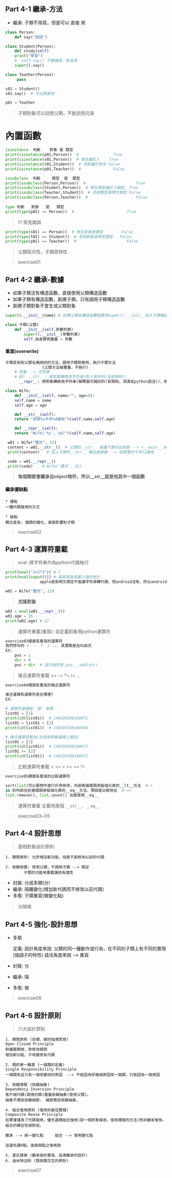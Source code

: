 ## Part 4-1 繼承-方法

* 繼承: 子類不用寫，但是可以 直接 用

```python
class Person:
    def say("說話")

class Student(Person):
    del study(self)
	print("學習")
	#  self.say() 不建議用，會混淆
	super().say()

class Teather(Person):
     pass

s01 = Student()
s01.say()  # 可以直接用

p01 = Teather
```

> 子類對象可以訪問父類，不能訪問兄弟



# 內置函數
```python
isinstance  判斷    對象 是 類型 
print(isinstance(p01,Person))  #               True
print(isinstance(s01,Person))  # 學生屬於人    True
print(isinstance(t01,Student))  # 老師屬於學生 False
print(isinstance(p01,Teacher))  #              False

issubclass  判斷     類型  是  類型  
print(issubclass(Person,Person))  #                      True
print(issubclass(Student,Person))  # 學生類型屬於人類型  True
print(issubclass(Teacher,Student))  # 老師類型是學生類型 False
print(issubclass(Person,Teacher))  #                     False
 
type 判斷   對象   是   類型    
print(type(p01) == Person))  #                       True
```
> !!! 常見錯誤	

```python
print(type(s01) == Person))  # 學生對象是類型        False
print(type(t01) == Student))  # 老師對象是學生類型   False
print(type(p01) == Teacher))  #                      False   
```



> 父類寫共性，子類寫特性

> exercise01


## Part 4-2 繼承-數據

* 如果子類沒有構造函數，直接使用父類構造函數
* 如果子類有構造函數，創建子類，只有調用子類構造函數
* 創建子類對象不會生成父類對象

```python
super().__init__(name) # 如果父類有構造函數就要用super().__init__加入子類構造函數，可以調父類構造函數

class 子類(父類)
	def __init__(self,參數列表)
	    super().__init__(參數列表)
	    self.自身實例變量 = 參數
```

#### 重寫(overwrite)
```python
子類具有和父類名稱相同的方法，調用子類對象時，執行子類方法
				(父類方法被覆蓋，不執行)
	# 對象 --> 字符串
	# EX: __str__: 將對象轉換為字符串(對人有好的(沒有限制))
      __repr__: 將對象轉換為字符串(解釋器可識別的(有限制，須滿足python語法))，搭配eval

class Wife:
    def __init__(self, name="", age=0):
	self.name = name
	self.age = age

    def __str__(self):
	return "奴家%s今年%d歲啦"%(self.name,self.age)

    def __repr__(self):
	return "Wife('%s', %d)"%(self.name,self.age)
```


```python
 w01 = Wife("雙兒", 22)
 content = w01.__str__()  # 父類的__str__ 會讓下面印出來變 --> <__main__.Wife object at 0x00F0B040>
 print(content)   # 加上子類的__str__ 輸出就會變 --> 奴家雙兒今年22歲啦    

 code = w01.__repr__()
 print(code)    # Wife('雙兒', 22)
```

> **每個類都會繼承自object物件，所以__str__就是他其中一個函數**

#### 繼承優缺點
    * 優點
    一種代碼複用的方式
    
    * 缺點
    耦合度高: 複類的變化，直接影響到子類

> exercise02




## Part 4-3 運算符重載

> eval  :將字符串作為python代碼執行

```python
print(eval("1+2*3")) # 7
print(eval(input())) # 容易成為病毒入侵的地方，
		       apple就有明文規定不能讓字符串轉代碼，而android沒有，所以android病毒多

w01 = Wife("雙兒", 22)
```



> **克隆對象**

```python
w02 = eval(w01.__repr__())
w01.age = 26
print(w02.age) # 22
```



> 運算符重載(重寫): 自定義對象用python運算符

```python
exercise03裡面有重寫的運算符
我們呼叫的 +  -  *  / ... 其實都是在叫函式
EX: 
    pos = 1
    dir = 0
    pos + dir  # 這行指的是 pos.__add(dir)
```



> 複合運算符重載 +=  -=  *=  /= ...

```python
exercise04裡面有重寫的複合運算符

複合運算和運算符差在哪裡?
EX:
    
# 運算符會建創 '新' 對象
list01 = [1]
print(id(list01))  # 140195509160072
list01 = list01 + [2]
print(id(list01))  # 140195509160584

# 複合運算是累加(在原有對象基礎上增加)
list01 = [1]
print(id(list01))  # 140195509160072
list01 += [2]
print(id(list01))  # 140195509160072
```



> 比較運算符重載 <  <=  >  >=  ==  !=

```python
exercise05裡面有重寫的比較運算符

sort(list)可以幫物件進行升序排序，內部再循環調用每個元素的__lt__方法  # <
in 的內部也在循環調用每個元素的__eq__方法，預設是比較地址  # ==
list.remove(), list.count() 也是使用__eq__
```

> 運算符重載 主要用兩個 `__str__, __eq__`

> exercise03~05



## Part 4-4 設計思想

> 面相對象設計原則:

	1. 開閉原則: 允許增加新功能，但是不能修改以前的代碼
	
	2. 依賴倒置: 使用父類，不調用子類 --> 穩定
			子類的功能用重載讓他有個性

* 封裝: 分成多類(分)
* 繼承: 隔離變化(增加新代碼而不修改以前代碼)
* 多態: 子類重寫(做變化點)

> 分隔做


## Part 4-5 強化-設計思想

* 多態

    定義:
    設計角度來說: 父類的同一種動作或行為，在不同的子類上有不同的實現(強調子的特性)
    語法角度來說 --> 重寫

* 封裝: 分
* 繼承: 隔
* 多態: 做

> exercise06



## Part 4-6 設計原則

> 六大設計原則

    1. 開閉原則 (目標、總的指導思想)
    Open Closed Principle
    對擴展開放，對修改關閉
    增加新功能，不改變原有代碼
    
    2. 類的單一職責 (一個類的定義)
    Single Responsibility Principle
    一個類有且只有一個改變他的原因  --> 不能因為好幾個原因改一個類，只能因為一個原因
    
    3. 依賴導致 (依賴抽象)
    Dependency Inversion Principle
    客戶端代碼(調用的類)盡量依賴抽象(使用父類)。
    抽象不應該依賴細節， 細節應該依賴抽象。
    
    4. 組合復用原則 (復用的最佳實踐)
    Composite Reuse Principle
    如果僅僅為了代碼復用，優先選擇組合復用(設一個對象接收，使用裡面的方法)而非繼承復用。
    組合的耦合性相對低。
    
    繼承 --> 統一變化點     組合 --> 使用變化點
    
    這邊先講4點，後面兩點之後再說
    
    5. 里氏替換 (繼承後的重寫，指導繼承的設計)
    6. 迪米特法則 (類與類交互的原則)



> exercise07